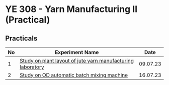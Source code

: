 # YE 308 - Yarn Manufacturing II (Practical)

## Practicals

| No  | Experiment Name                                                             | Date     |
| --- | --------------------------------------------------------------------------- | -------- |
| 1   | [Study on plant layout of jute yarn manufacturing laboratory](./labs/01.md) | 09.07.23 |
| 2   | [Study on OD automatic batch mixing machine](./labs/02.md)                  | 16.07.23 |
